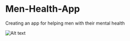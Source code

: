 # Men-Health-App
Creating an app for helping men with their mental health

![Alt text](C:\dev\image_1.png?raw=true "Optional Title")

